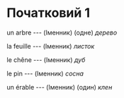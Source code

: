 # Початковий 1
un arbre --- (Іменник)
(одне) *дерево*



la feuille --- (Іменник)
*листок*



le chêne --- (Іменник)
*дуб*



le pin --- (Іменник)
*сосна*



un érable --- (Іменник)
(один) *клен*